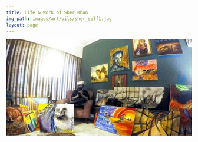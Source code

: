 ```yaml
---
title: Life & Work of Sher Khan
img_path: images/art/oils/sher_self1.jpg
layout: page
---
```


<img src="/images/sher/sher_studio2.jpg" />
